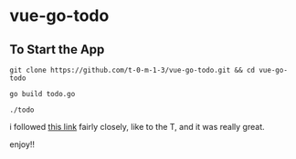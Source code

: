 # vue-go-todo

## To Start the App
```
git clone https://github.com/t-0-m-1-3/vue-go-todo.git && cd vue-go-todo

go build todo.go

./todo
```

i followed [this link](https://scotch.io/tutorials/create-a-single-page-app-with-go-echo-and-vue) fairly closely, like to the T, and it was really great. 

enjoy!! 
